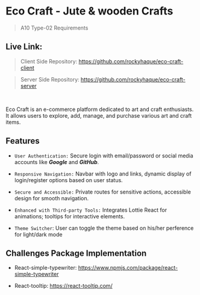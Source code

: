 # Eco Craft - Jute & wooden Crafts

> A10 Type-02 Requirements

## Live Link: 

 > Client Side Repository: https://github.com/rockyhaque/eco-craft-client

 > Server Side Repository: https://github.com/rockyhaque/eco-craft-server


<br>

Eco Craft is an e-commerce platform dedicated to art and craft enthusiasts. It allows users to explore, add, manage, and purchase various art and craft items.



## Features

- `User Authentication:` Secure login with email/password or social media accounts like ***Google*** and ***GitHub***.

- `Responsive Navigation:` Navbar with logo and links, dynamic display of login/register options based on user status.

- `Secure and Accessible:` Private routes for sensitive actions, accessible design for smooth navigation.

- `Enhanced with Third-party Tools:` Integrates Lottie React for animations; tooltips for interactive elements.

- `Theme Switcher`: User can toggle the theme based on his/her perference for light/dark mode

## Challenges Package Implementation

- React-simple-typewriter: 
https://www.npmjs.com/package/react-simple-typewriter

- React-tooltip: 
https://react-tooltip.com/


